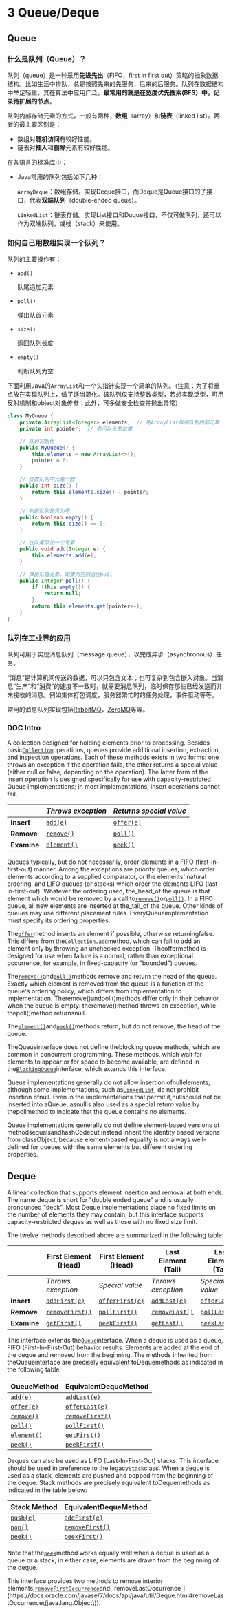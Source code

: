 # 3 Queue/Deque

## Queue

### 什么是队列（Queue）？

队列（queue）是一种采用**先进先出**（FIFO，first in first out）策略的抽象数据结构。比如生活中排队，总是按照先来的先服务，后来的后服务。队列在数据结构中举足轻重，其在算法中应用广泛，**最常用的就是在宽度优先搜索(BFS）中，记录待扩展的节点**。

队列内部存储元素的方式，一般有两种，**数组**（array）和**链表**（linked list）。两者的最主要区别是：

* 数组对**随机访问**有较好性能。
* 链表对**插入**和**删除**元素有较好性能。

在各语言的标准库中：

*   Java常用的队列包括如下几种：

    `ArrayDeque`：数组存储。实现Deque接口，而Deque是Queue接口的子接口，代表**双端队列**（double-ended queue）。

    `LinkedList`：链表存储。实现List接口和Duque接口，不仅可做队列，还可以作为双端队列，或栈（stack）来使用。

### 如何自己用数组实现一个队列？

队列的主要操作有：

*   `add()`

    队尾追加元素
*   `poll()`

    弹出队首元素
*   `size()`

    返回队列长度
*   `empty()`

    判断队列为空

下面利用Java的`ArrayList`和一个头指针实现一个简单的队列。（注意：为了将重点放在实现队列上，做了适当简化。该队列仅支持整数类型，若想实现泛型，可用反射机制和object对象传参；此外，可多做安全检查并抛出异常）

```java
class MyQueue {
    private ArrayList<Integer> elements;  // 用ArrayList存储队列内部元素
    private int pointer;  // 表示队头的位置

    // 队列初始化
    public MyQueue() {
        this.elements = new ArrayList<>();
        pointer = 0;
    }

    // 获取队列中元素个数
    public int size() {
        return this.elements.size() - pointer;
    }

    // 判断队列是否为空
    public boolean empty() {
        return this.size() == 0;
    }

    // 在队尾添加一个元素
    public void add(Integer e) {
        this.elements.add(e);
    }

    // 弹出队首元素，如果为空则返回null
    public Integer poll() {
        if (this.empty()) {
            return null;
        }
        return this.elements.get(pointer++);
    }
}
```

### 队列在工业界的应用

队列可用于实现消息队列（message queue），以完成异步（asynchronous）任务。

“消息”是计算机间传送的数据，可以只包含文本；也可复杂到包含嵌入对象。当消息“生产”和“消费”的速度不一致时，就需要消息队列，临时保存那些已经发送而并未接收的消息。例如集体打包调度，服务器繁忙时的任务处理，事件驱动等等。

常用的消息队列实现包括[RabbitMQ](http://www.rabbitmq.com)，[ZeroMQ](http://zeromq.org)等等。

### DOC Intro

A collection designed for holding elements prior to processing. Besides basic[`Collection`](https://docs.oracle.com/javase/7/docs/api/java/util/Collection.html)operations, queues provide additional insertion, extraction, and inspection operations. Each of these methods exists in two forms: one throws an exception if the operation fails, the other returns a special value (either null or false, depending on the operation). The latter form of the insert operation is designed specifically for use with capacity-restricted Queue implementations; in most implementations, insert operations cannot fail.

|             | _Throws exception_                                                                        | _Returns special value_                                                                 |
| ----------- | ----------------------------------------------------------------------------------------- | --------------------------------------------------------------------------------------- |
| **Insert**  | [`add(e)`](https://docs.oracle.com/javase/7/docs/api/java/util/Queue.html#add\(E\))       | [`offer(e)`](https://docs.oracle.com/javase/7/docs/api/java/util/Queue.html#offer\(E\)) |
| **Remove**  | [`remove()`](https://docs.oracle.com/javase/7/docs/api/java/util/Queue.html#remove\(\))   | [`poll()`](https://docs.oracle.com/javase/7/docs/api/java/util/Queue.html#poll\(\))     |
| **Examine** | [`element()`](https://docs.oracle.com/javase/7/docs/api/java/util/Queue.html#element\(\)) | [`peek()`](https://docs.oracle.com/javase/7/docs/api/java/util/Queue.html#peek\(\))     |

Queues typically, but do not necessarily, order elements in a FIFO (first-in-first-out) manner. Among the exceptions are priority queues, which order elements according to a supplied comparator, or the elements' natural ordering, and LIFO queues (or stacks) which order the elements LIFO (last-in-first-out). Whatever the ordering used, the_head_of the queue is that element which would be removed by a call to[`remove()`](https://docs.oracle.com/javase/7/docs/api/java/util/Queue.html#remove\(\))or[`poll()`](https://docs.oracle.com/javase/7/docs/api/java/util/Queue.html#poll\(\)). In a FIFO queue, all new elements are inserted at the_tail_of the queue. Other kinds of queues may use different placement rules. EveryQueueimplementation must specify its ordering properties.

The[`offer`](https://docs.oracle.com/javase/7/docs/api/java/util/Queue.html#offer\(E\))method inserts an element if possible, otherwise returningfalse. This differs from the[`Collection.add`](https://docs.oracle.com/javase/7/docs/api/java/util/Collection.html#add\(E\))method, which can fail to add an element only by throwing an unchecked exception. Theoffermethod is designed for use when failure is a normal, rather than exceptional occurrence, for example, in fixed-capacity (or "bounded") queues.

The[`remove()`](https://docs.oracle.com/javase/7/docs/api/java/util/Queue.html#remove\(\))and[`poll()`](https://docs.oracle.com/javase/7/docs/api/java/util/Queue.html#poll\(\))methods remove and return the head of the queue. Exactly which element is removed from the queue is a function of the queue's ordering policy, which differs from implementation to implementation. Theremove()andpoll()methods differ only in their behavior when the queue is empty: theremove()method throws an exception, while thepoll()method returnsnull.

The[`element()`](https://docs.oracle.com/javase/7/docs/api/java/util/Queue.html#element\(\))and[`peek()`](https://docs.oracle.com/javase/7/docs/api/java/util/Queue.html#peek\(\))methods return, but do not remove, the head of the queue.

TheQueueinterface does not define theblocking queue methods, which are common in concurrent programming. These methods, which wait for elements to appear or for space to become available, are defined in the[`BlockingQueue`](https://docs.oracle.com/javase/7/docs/api/java/util/concurrent/BlockingQueue.html)interface, which extends this interface.

Queue implementations generally do not allow insertion ofnullelements, although some implementations, such as[`LinkedList`](https://docs.oracle.com/javase/7/docs/api/java/util/LinkedList.html), do not prohibit insertion ofnull. Even in the implementations that permit it,nullshould not be inserted into aQueue, asnullis also used as a special return value by thepollmethod to indicate that the queue contains no elements.

Queue implementations generally do not define element-based versions of methodsequalsandhashCodebut instead inherit the identity based versions from classObject, because element-based equality is not always well-defined for queues with the same elements but different ordering properties.

## Deque

A linear collection that supports element insertion and removal at both ends. The name deque is short for "double ended queue" and is usually pronounced "deck". Most Deque implementations place no fixed limits on the number of elements they may contain, but this interface supports capacity-restricted deques as well as those with no fixed size limit.

The twelve methods described above are summarized in the following table:

|             | **First Element (Head)**                                                                          | **First Element (Head)**                                                                          | **Last Element (Tail)**                                                                         | **Last Element (Tail)**                                                                         |
| ----------- | ------------------------------------------------------------------------------------------------- | ------------------------------------------------------------------------------------------------- | ----------------------------------------------------------------------------------------------- | ----------------------------------------------------------------------------------------------- |
|             | _Throws exception_                                                                                | _Special value_                                                                                   | _Throws exception_                                                                              | _Special value_                                                                                 |
| **Insert**  | [`addFirst(e)`](https://docs.oracle.com/javase/7/docs/api/java/util/Deque.html#addFirst\(E\))     | [`offerFirst(e)`](https://docs.oracle.com/javase/7/docs/api/java/util/Deque.html#offerFirst\(E\)) | [`addLast(e)`](https://docs.oracle.com/javase/7/docs/api/java/util/Deque.html#addLast\(E\))     | [`offerLast(e)`](https://docs.oracle.com/javase/7/docs/api/java/util/Deque.html#offerLast\(E\)) |
| **Remove**  | [`removeFirst()`](https://docs.oracle.com/javase/7/docs/api/java/util/Deque.html#removeFirst\(\)) | [`pollFirst()`](https://docs.oracle.com/javase/7/docs/api/java/util/Deque.html#pollFirst\(\))     | [`removeLast()`](https://docs.oracle.com/javase/7/docs/api/java/util/Deque.html#removeLast\(\)) | [`pollLast()`](https://docs.oracle.com/javase/7/docs/api/java/util/Deque.html#pollLast\(\))     |
| **Examine** | [`getFirst()`](https://docs.oracle.com/javase/7/docs/api/java/util/Deque.html#getFirst\(\))       | [`peekFirst()`](https://docs.oracle.com/javase/7/docs/api/java/util/Deque.html#peekFirst\(\))     | [`getLast()`](https://docs.oracle.com/javase/7/docs/api/java/util/Deque.html#getLast\(\))       | [`peekLast()`](https://docs.oracle.com/javase/7/docs/api/java/util/Deque.html#peekLast\(\))     |

This interface extends the[`Queue`](https://docs.oracle.com/javase/7/docs/api/java/util/Queue.html)interface. When a deque is used as a queue, FIFO (First-In-First-Out) behavior results. Elements are added at the end of the deque and removed from the beginning. The methods inherited from theQueueinterface are precisely equivalent toDequemethods as indicated in the following table:

| **QueueMethod**                                                                           | **EquivalentDequeMethod**                                                                         |
| ----------------------------------------------------------------------------------------- | ------------------------------------------------------------------------------------------------- |
| [`add(e)`](https://docs.oracle.com/javase/7/docs/api/java/util/Queue.html#add\(E\))       | [`addLast(e)`](https://docs.oracle.com/javase/7/docs/api/java/util/Deque.html#addLast\(E\))       |
| [`offer(e)`](https://docs.oracle.com/javase/7/docs/api/java/util/Queue.html#offer\(E\))   | [`offerLast(e)`](https://docs.oracle.com/javase/7/docs/api/java/util/Deque.html#offerLast\(E\))   |
| [`remove()`](https://docs.oracle.com/javase/7/docs/api/java/util/Queue.html#remove\(\))   | [`removeFirst()`](https://docs.oracle.com/javase/7/docs/api/java/util/Deque.html#removeFirst\(\)) |
| [`poll()`](https://docs.oracle.com/javase/7/docs/api/java/util/Queue.html#poll\(\))       | [`pollFirst()`](https://docs.oracle.com/javase/7/docs/api/java/util/Deque.html#pollFirst\(\))     |
| [`element()`](https://docs.oracle.com/javase/7/docs/api/java/util/Queue.html#element\(\)) | [`getFirst()`](https://docs.oracle.com/javase/7/docs/api/java/util/Deque.html#getFirst\(\))       |
| [`peek()`](https://docs.oracle.com/javase/7/docs/api/java/util/Queue.html#peek\(\))       | [`peekFirst()`](https://docs.oracle.com/javase/7/docs/api/java/util/Deque.html#peek\(\))          |

Deques can also be used as LIFO (Last-In-First-Out) stacks. This interface should be used in preference to the legacy[`Stack`](https://docs.oracle.com/javase/7/docs/api/java/util/Stack.html)class. When a deque is used as a stack, elements are pushed and popped from the beginning of the deque. Stack methods are precisely equivalent toDequemethods as indicated in the table below:

| **Stack Method**                                                                      | **EquivalentDequeMethod**                                                                         |
| ------------------------------------------------------------------------------------- | ------------------------------------------------------------------------------------------------- |
| [`push(e)`](https://docs.oracle.com/javase/7/docs/api/java/util/Deque.html#push\(E\)) | [`addFirst(e)`](https://docs.oracle.com/javase/7/docs/api/java/util/Deque.html#addFirst\(E\))     |
| [`pop()`](https://docs.oracle.com/javase/7/docs/api/java/util/Deque.html#pop\(\))     | [`removeFirst()`](https://docs.oracle.com/javase/7/docs/api/java/util/Deque.html#removeFirst\(\)) |
| [`peek()`](https://docs.oracle.com/javase/7/docs/api/java/util/Deque.html#peek\(\))   | [`peekFirst()`](https://docs.oracle.com/javase/7/docs/api/java/util/Deque.html#peekFirst\(\))     |

Note that the[`peek`](https://docs.oracle.com/javase/7/docs/api/java/util/Deque.html#peek\(\))method works equally well when a deque is used as a queue or a stack; in either case, elements are drawn from the beginning of the deque.

This interface provides two methods to remove interior elements,[`removeFirstOccurrence`](https://docs.oracle.com/javase/7/docs/api/java/util/Deque.html#removeFirstOccurrence\(java.lang.Object\))and[`removeLastOccurrence`](https://docs.oracle.com/javase/7/docs/api/java/util/Deque.html#removeLastOccurrence\(java.lang.Object\)).

